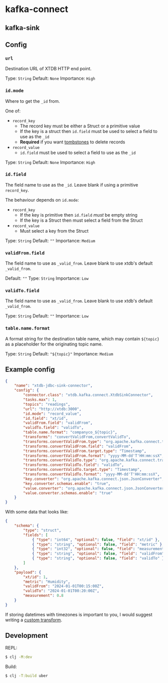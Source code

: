 # kafka-connect

## kafka-sink

## Config

### `url`

Destination URL of XTDB HTTP end point.

Type: `String`
Default: `None`
Importance: `High`

### `id.mode`

Where to get the `_id` from.

One of:
- `record_key`
  - The record key must be either a Struct or a primitive value
  - If the key is a struct then `id.field` must be used to select a field to use as the `_id`
  - **Required** if you want [tombstones](https://kafka.apache.org/documentation/#design_compactionbasics) to delete records
- `record_value`
  - `id.field` must be used to select a field to use as the `_id`

Type: `String`
Default: `None`
Importance: `High`

### `id.field`

The field name to use as the `_id`.
Leave blank if using a primitive `record_key`.

The behaviour depends on `id.mode`:
- `record_key`
  - If the key is primitive then `id.field` *must* be empty string
  - If the key is a Struct then must select a field from the Struct
- `record_value`
  - Must select a key from the Struct

Type: `String`
Default: `""`
Importance: `Medium`

### `validFrom.field`

The field name to use as `_valid_from`.
Leave blank to use xtdb's default `_valid_from`.

Default: `""`
Type: `String`
Importance: `Low`

### `validTo.field`

The field name to use as `_valid_from`.
Leave blank to use xtdb's default `_valid_from`.

Type: `String`
Default: `""`
Importance: `Low`

### `table.name.format`

A format string for the destination table name, which may contain `${topic}` as a placeholder for the originating topic name.

Type: `String`
Default: `"${topic}"`
Importance: `Medium`

## Example config

```json
{
    "name": "xtdb-jdbc-sink-connector",
    "config": {
        "connector.class": "xtdb.kafka.connect.XtdbSinkConnector",
        "tasks.max": 1,
        "topics": "readings",
        "url": "http://xtdb:3000",
        "id.mode": "record_value",
        "id.field": "xt/id",
        "validFrom.field": "validFrom",
        "validTo.field": "validTo",
        "table.name.format": "companyco_${topic}",
        "transforms": "convertValidFrom,convertValidTo",
        "transforms.convertValidFrom.type": "org.apache.kafka.connect.transforms.TimestampConverter$Value",
        "transforms.convertValidFrom.field": "validFrom",
        "transforms.convertValidFrom.target.type": "Timestamp",
        "transforms.convertValidFrom.format": "yyyy-MM-dd'T'HH:mm:ssX",
        "transforms.convertValidTo.type": "org.apache.kafka.connect.transforms.TimestampConverter$Value",
        "transforms.convertValidTo.field": "validTo",
        "transforms.convertValidTo.target.type": "Timestamp",
        "transforms.convertValidTo.format": "yyyy-MM-dd'T'HH:mm:ssX",
        "key.converter": "org.apache.kafka.connect.json.JsonConverter",
        "key.converter.schemas.enable": "true",
        "value.converter": "org.apache.kafka.connect.json.JsonConverter",
        "value.converter.schemas.enable": "true"
    }
}
```

With some data that looks like:
```json
{
    "schema": {
        "type": "struct",
        "fields": [
            { "type": "int64", "optional": false, "field": "xt/id" },
            { "type": "string", "optional": false, "field": "metric" },
            { "type": "int32", "optional": false, "field": "measurement" },
            { "type": "string", "optional": false, "field": "validFrom" },
            { "type": "string", "optional": false, "field": "validTo" }
        ]
    },
    "payload": {
        "xt/id": 1,
        "metric": "Humidity",
        "validFrom": "2024-01-01T00:15:00Z",
        "validTo": "2024-01-01T00:20:00Z",
        "measurement": 0.8
    }
}
```

If storing datetimes with timezones is important to you, I would suggest
writing a [custom transform](https://docs.confluent.io/platform/current/connect/transforms/custom.html).

## Development

REPL:

```bash
$ clj -M:dev
```

Build:

```bash
$ clj -T:build uber
```
